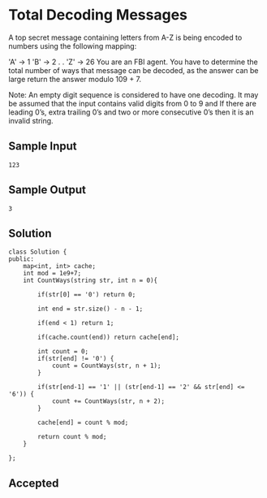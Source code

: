 
# Total Decoding Messages

A top secret message containing letters from A-Z is being encoded to numbers using the following mapping:

'A' -> 1
'B' -> 2
 .
 .
'Z' -> 26
You are an FBI agent. You have to determine the total number of ways that message can be decoded, as the answer can be large return the answer modulo 109 + 7.

Note: An empty digit sequence is considered to have one decoding. It may be assumed that the input contains valid digits from 0 to 9 and If there are leading 0’s, extra trailing 0’s and two or more consecutive 0’s then it is an invalid string.
## Sample Input
    123

## Sample Output
	3

    

## Solution
    class Solution {
	public:
	    map<int, int> cache;
	    int mod = 1e9+7;
		int CountWays(string str, int n = 0){

		    if(str[0] == '0') return 0;

		    int end = str.size() - n - 1;

		    if(end < 1) return 1;

		    if(cache.count(end)) return cache[end];

		    int count = 0;
		    if(str[end] != '0') {
		        count = CountWays(str, n + 1);
		    }

		    if(str[end-1] == '1' || (str[end-1] == '2' && str[end] <= '6')) {
		        count += CountWays(str, n + 2);
		    }

		    cache[end] = count % mod;

		    return count % mod;
		}

	};


 

 




## Accepted
